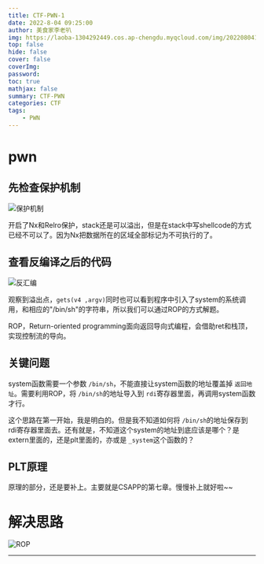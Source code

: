 ```yaml
---
title: CTF-PWN-1
date: 2022-8-04 09:25:00
author: 美食家李老叭
img: https://laoba-1304292449.cos.ap-chengdu.myqcloud.com/img/20220804185659.png
top: false
hide: false
cover: false
coverImg: 
password: 
toc: true
mathjax: false
summary: CTF-PWN
categories: CTF
tags:
    - PWN
---
```


# pwn

## 先检查保护机制

![保护机制](https://laoba-1304292449.cos.ap-chengdu.myqcloud.com/img/20220522095648.png)

开启了Nx和Relro保护，stack还是可以溢出，但是在stack中写shellcode的方式已经不可以了。因为Nx把数据所在的区域全部标记为不可执行的了。

## 查看反编译之后的代码

![反汇编](https://laoba-1304292449.cos.ap-chengdu.myqcloud.com/img/20220608101306.png)

观察到溢出点，`gets(v4 ,argv)`同时也可以看到程序中引入了system的系统调用，和相应的"/bin/sh"的字符串，所以我们可以通过ROP的方式解题。

ROP，Return-oriented programming面向返回导向式编程，会借助ret和栈顶，实现控制流的导向。

## 关键问题

system函数需要一个参数 `/bin/sh`，不能直接让system函数的地址覆盖掉 `返回地址`。需要利用ROP，将 `/bin/sh`的地址导入到 `rdi`寄存器里面，再调用system函数才行。

这个思路在第一开始，我是明白的。但是我不知道如何将 `/bin/sh`的地址保存到rdi寄存器里面去。还有就是，不知道这个system的地址到底应该是哪个？是extern里面的，还是plt里面的，亦或是 `_system`这个函数的？

## PLT原理

原理的部分，还是要补上。主要就是CSAPP的第七章。慢慢补上就好啦~~

# 解决思路

![ROP](https://laoba-1304292449.cos.ap-chengdu.myqcloud.com/img/20220715161804.png)

---
